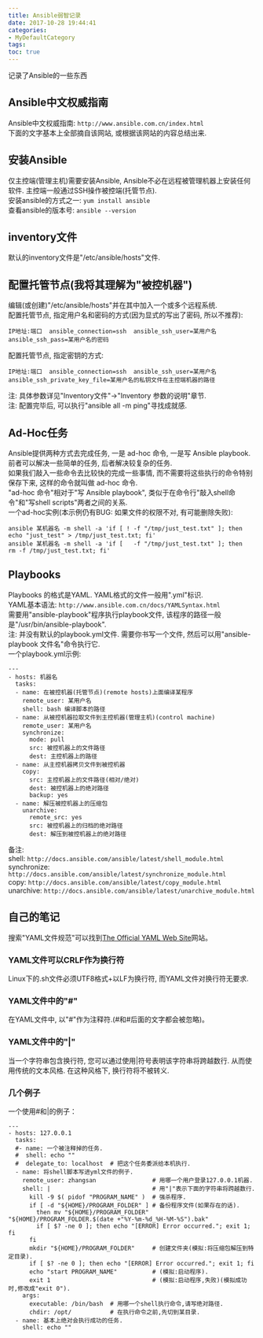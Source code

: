 ```yaml
---
title: Ansible弱智记录
date: 2017-10-28 19:44:41
categories:
- MyDefaultCategory
tags:
toc: true
---
```


记录了Ansible的一些东西

<!-- more -->

## Ansible中文权威指南  
Ansible中文权威指南: `http://www.ansible.com.cn/index.html`  
下面的文字基本上全部摘自该网站, 或根据该网站的内容总结出来.  

## 安装Ansible  
仅主控端(管理主机)需要安装Ansible, Ansible不必在远程被管理机器上安装任何软件. 主控端一般通过SSH操作被控端(托管节点).  
安装ansible的方式之一: `yum install ansible`  
查看ansible的版本号: `ansible --version`  

## inventory文件  
默认的inventory文件是"/etc/ansible/hosts"文件.  

## 配置托管节点(我将其理解为"被控机器")  
编辑(或创建)"/etc/ansible/hosts"并在其中加入一个或多个远程系统.  
配置托管节点, 指定用户名和密码的方式(因为显式的写出了密码, 所以不推荐):  
```
IP地址:端口  ansible_connection=ssh  ansible_ssh_user=某用户名  ansible_ssh_pass=某用户名的密码
```
配置托管节点, 指定密钥的方式:  
```
IP地址:端口  ansible_connection=ssh  ansible_ssh_user=某用户名  ansible_ssh_private_key_file=某用户名的私钥文件在主控端机器的路径
```
注: 具体参数详见"Inventory文件"->"Inventory 参数的说明"章节.  
注: 配置完毕后, 可以执行"ansible all -m ping"寻找成就感.  

## Ad-Hoc任务  
Ansible提供两种方式去完成任务, 一是 ad-hoc 命令, 一是写 Ansible playbook. 前者可以解决一些简单的任务, 后者解决较复杂的任务.  
如果我们敲入一些命令去比较快的完成一些事情, 而不需要将这些执行的命令特别保存下来, 这样的命令就叫做 ad-hoc 命令.  
"ad-hoc 命令"相对于"写 Ansible playbook", 类似于在命令行"敲入shell命令"和"写shell scripts"两者之间的关系.  
一个ad-hoc实例(本示例仍有BUG: 如果文件的权限不对, 有可能删除失败):  
```
ansible 某机器名 -m shell -a 'if [ ! -f "/tmp/just_test.txt" ]; then echo "just_test" > /tmp/just_test.txt; fi'
ansible 某机器名 -m shell -a 'if [   -f "/tmp/just_test.txt" ]; then              rm -f /tmp/just_test.txt; fi'
```

## Playbooks  
Playbooks 的格式是YAML. YAML格式的文件一般用".yml"标识.  
YAML基本语法: `http://www.ansible.com.cn/docs/YAMLSyntax.html`  
需要用"ansible-playbook"程序执行playbook文件, 该程序的路径一般是"/usr/bin/ansible-playbook".  
注: 并没有默认的playbook.yml文件. 需要你书写一个文件, 然后可以用"ansible-playbook 文件名"命令执行它.  
一个playbook.yml示例:  
```
---
- hosts: 机器名
  tasks:
  - name: 在被控机器(托管节点)(remote hosts)上面编译某程序
    remote_user: 某用户名
    shell: bash 编译脚本的路径
  - name: 从被控机器拉取文件到主控机器(管理主机)(control machine)
    remote_user: 某用户名
    synchronize:
      mode: pull
      src: 被控机器上的文件路径
      dest: 主控机器上的路径
  - name: 从主控机器拷贝文件到被控机器
    copy:
      src: 主控机器上的文件路径(相对/绝对)
      dest: 被控机器上的绝对路径
      backup: yes
  - name: 解压被控机器上的压缩包
    unarchive:
      remote_src: yes
      src: 被控机器上的归档的绝对路径
      dest: 解压到被控机器上的绝对路径
```
备注:  
shell: `http://docs.ansible.com/ansible/latest/shell_module.html`  
synchronize: `http://docs.ansible.com/ansible/latest/synchronize_module.html`  
copy: `http://docs.ansible.com/ansible/latest/copy_module.html`  
unarchive: `http://docs.ansible.com/ansible/latest/unarchive_module.html`

## 自己的笔记  
搜索"YAML文件规范"可以找到[The Official YAML Web Site](http://www.yaml.org/)网站。  

### YAML文件可以CRLF作为换行符  
Linux下的.sh文件必须UTF8格式+以LF为换行符, 而YAML文件对换行符无要求.

### YAML文件中的"#"  
在YAML文件中, 以"#"作为注释符.(#和#后面的文字都会被忽略)。  

### YAML文件中的"|"  
当一个字符串包含换行符, 您可以通过使用|符号表明该字符串将跨越数行. 从而使用传统的文本风格. 在这种风格下, 换行符将不被转义.  

### 几个例子  
一个使用#和|的例子：  
```
---
- hosts: 127.0.0.1
  tasks:
  #- name: 一个被注释掉的任务.
  #  shell: echo ""
  #  delegate_to: localhost  # 把这个任务委派给本机执行.
  - name: 将shell脚本写进yml文件的例子.
    remote_user: zhangsan                # 用哪一个用户登录127.0.0.1机器.
    shell: |                             # 用"|"表示下面的字符串将跨越数行.
      kill -9 $( pidof "PROGRAM_NAME" )  # 强杀程序.
      if [ -d "${HOME}/PROGRAM_FOLDER" ] # 备份程序文件(如果存在的话).
        then mv "${HOME}/PROGRAM_FOLDER" "${HOME}/PROGRAM_FOLDER.$(date +"%Y-%m-%d_%H-%M-%S").bak"
        if [ $? -ne 0 ]; then echo "[ERROR] Error occurred."; exit 1; fi
      fi
      mkdir "${HOME}/PROGRAM_FOLDER"     # 创建文件夹(模拟:将压缩包解压到特定目录).
      if [ $? -ne 0 ]; then echo "[ERROR] Error occurred."; exit 1; fi
      echo "start PROGRAM_NAME"          # (模拟:启动程序).
      exit 1                             # (模拟:启动程序,失败)(模拟成功时,修改成"exit 0").
    args:
      executable: /bin/bash  # 用哪一个shell执行命令,请写绝对路径.
      chdir: /opt/           # 在执行命令之前,先切到某目录.
  - name: 基本上绝对会执行成功的任务.
    shell: echo ""
```
